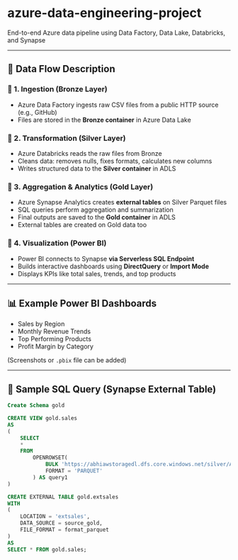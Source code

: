 # azure-data-engineering-project
End-to-end Azure data pipeline using Data Factory, Data Lake, Databricks, and Synapse

---

## 🔄 Data Flow Description

### 🔹 1. Ingestion (Bronze Layer)
- Azure Data Factory ingests raw CSV files from a public HTTP source (e.g., GitHub)  
- Files are stored in the **Bronze container** in Azure Data Lake

### 🔹 2. Transformation (Silver Layer)
- Azure Databricks reads the raw files from Bronze
- Cleans data: removes nulls, fixes formats, calculates new columns
- Writes structured data to the **Silver container** in ADLS

### 🔹 3. Aggregation & Analytics (Gold Layer)
- Azure Synapse Analytics creates **external tables** on Silver Parquet files
- SQL queries perform aggregation and summarization
- Final outputs are saved to the **Gold container** in ADLS
- External tables are created on Gold data too

### 🔹 4. Visualization (Power BI)
- Power BI connects to Synapse **via Serverless SQL Endpoint**
- Builds interactive dashboards using **DirectQuery** or **Import Mode**
- Displays KPIs like total sales, trends, and top products

---

## 📊 Example Power BI Dashboards

- Sales by Region  
- Monthly Revenue Trends  
- Top Performing Products  
- Profit Margin by Category

(Screenshots or `.pbix` file can be added)

---

## 📁 Sample SQL Query (Synapse External Table)

```sql
Create Schema gold

CREATE VIEW gold.sales
AS
(
    SELECT 
    * 
    FROM 
        OPENROWSET(
            BULK 'https://abhiawstoragedl.dfs.core.windows.net/silver/AdventureWorks_Sales/',
            FORMAT = 'PARQUET'
        ) AS query1
)

CREATE EXTERNAL TABLE gold.extsales
WITH
(
    LOCATION = 'extsales',
    DATA_SOURCE = source_gold,
    FILE_FORMAT = format_parquet
)
AS
SELECT * FROM gold.sales;
